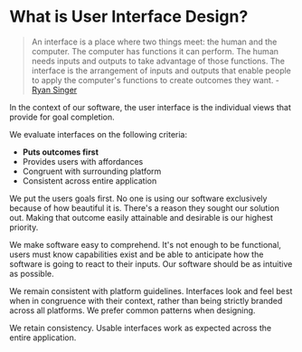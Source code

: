 # What is User Interface Design?

> An interface is a place where two things meet: the human and the computer. The computer has functions it can perform. The human needs inputs and outputs to take advantage of those functions. The interface is the arrangement of inputs and outputs that enable people to apply the computer's functions to create outcomes they want. - [Ryan Singer](https://medium.com/@rjs/what-ui-really-is-and-how-ux-confuses-matters-8b848cafaa88)

In the context of our software, the user interface is the individual views that provide for goal completion.

We evaluate interfaces on the following criteria:

* **Puts outcomes first**
* Provides users with affordances
* Congruent with surrounding platform
* Consistent across entire application

We put the users goals first. No one is using our software exclusively because of how beautiful it is. There's a reason they sought our solution out. Making that outcome easily attainable and desirable is our highest priority.

We make software easy to comprehend. It's not enough to be functional, users must know capabilities exist and be able to anticipate how the software is going to react to their inputs. Our software should be as intuitive as possible.

We remain consistent with platform guidelines. Interfaces look and feel best when in congruence with their context, rather than being strictly branded across all platforms. We prefer common patterns when designing.

We retain consistency. Usable interfaces work as expected across the entire application.
